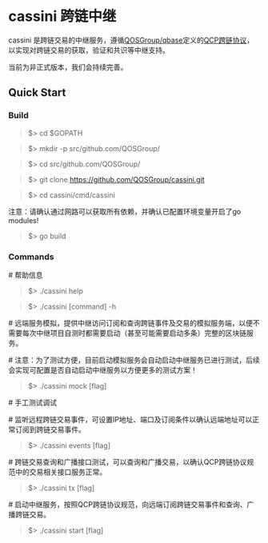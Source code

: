 # cassini 跨链中继

cassini 是跨链交易的中继服务，遵循[QOSGroup/qbase](https://github.com/QOSGroup/qbase)定义的[QCP跨链协议](https://github.com/QOSGroup/qbase/blob/master/docs/transction_design.md)，以实现对跨链交易的获取，验证和共识等中继支持。

当前为非正式版本，我们会持续完善。


## Quick Start

### Build

> $> cd $GOPATH

> $> mkdir -p src/github.com/QOSGroup/

> $> cd src/github.com/QOSGroup/

> $> git clone https://github.com/QOSGroup/cassini.git

> $> cd cassini/cmd/cassini

注意：请确认通过网路可以获取所有依赖，并确认已配置环境变量开启了go modules!

> $> go build

### Commands

\# 帮助信息

> $> ./cassini help

> $> ./cassini [command] -h

\# 远端服务模拟，提供中继访问订阅和查询跨链事件及交易的模拟服务端，以便不需要每次中继项目自测时都需要启动（甚至可能需要启动多条）完整的区块链服务。

\# 注意：为了测试方便，目前启动模拟服务会自动启动中继服务已进行测试，后续会实现可配置是否自动启动中继服务以方便更多的测试方案！

> $> ./cassini mock [flag]

\# 手工测试调试

\# 监听远程跨链交易事件，可设置IP地址、端口及订阅条件以确认远端地址可以正常订阅到跨链交易事件。

> $> ./cassini events [flag]

\# 跨链交易查询和广播接口测试，可以查询和广播交易，以确认QCP跨链协议规范中的交易相关接口服务正常。

> $> ./cassini tx [flag]

\# 启动中继服务，按照QCP跨链协议规范，向远端订阅跨链交易事件和查询、广播跨链交易。

> $> ./cassini start [flag]
